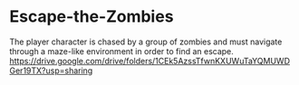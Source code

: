 # Escape-the-Zombies
The player character is chased by a group of zombies and must navigate through a maze-like environment in order to find an escape.
https://drive.google.com/drive/folders/1CEk5AzssTfwnKXUWuTaYQMUWDGer19TX?usp=sharing
